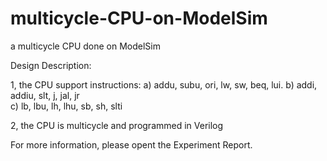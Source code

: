 # multicycle-CPU-on-ModelSim
a multicycle CPU done on ModelSim


Design Description:

1, the CPU support instructions:
a) addu, subu, ori, lw, sw, beq, lui.
b) addi, addiu, slt, j, jal, jr   
c) lb, lbu, lh, lhu, sb, sh, slti


2, the CPU is multicycle and programmed in Verilog

For more information, please opent the Experiment Report.
